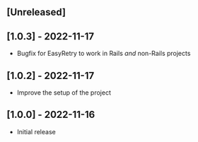 ## [Unreleased]

## [1.0.3] - 2022-11-17

- Bugfix for EasyRetry to work in Rails _and_ non-Rails projects

## [1.0.2] - 2022-11-17

- Improve the setup of the project

## [1.0.0] - 2022-11-16

- Initial release
